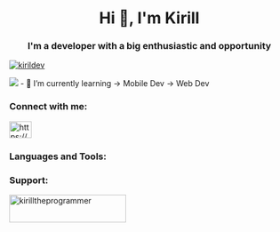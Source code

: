 <h1 align="center">Hi 👋, I'm Kirill</h1>
<h3 align="center">I'm a developer with a big enthusiastic and opportunity</h3>

<p align="left"> <a href="https://github.com/ryo-ma/github-profile-trophy"><img src="https://github-profile-trophy.vercel.app/?username=kirildev" alt="kirildev" /></a> </p>
<img src="https://github-readme-stats.vercel.app/api/top-langs/?username=KirilDev&layout=compact" />
- 🌱 I’m currently learning 
-> Mobile Dev 
-> Web Dev

<h3 align="left">Connect with me:</h3>
<p align="left">
<a href="https://stackoverflow.com/users/22241395/alex-mobiledev" target="blank"><img align="center" src="https://raw.githubusercontent.com/rahuldkjain/github-profile-readme-generator/master/src/images/icons/Social/stack-overflow.svg" alt="https://stackoverflow.com/users/22241395/alex-mobiledev" height="30" width="40" /></a>
</p>

<h3 align="left">Languages and Tools:</h3>

<h3 align="left">Support:</h3>
<p><a href="https://www.buymeacoffee.com/kirilltheprogrammer"> <img align="left" src="https://cdn.buymeacoffee.com/buttons/v2/default-yellow.png" height="50" width="210" alt="kirilltheprogrammer" /></a></p><br><br>
